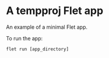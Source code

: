 # A tempproj Flet app

An example of a minimal Flet app.

To run the app:

```
flet run [app_directory]
```